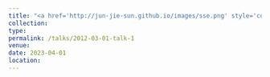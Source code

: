 ```yaml
---
title: "<a href='http://jun-jie-sun.github.io/images/sse.png' style='color: teal;'>1. National level: Third Prize in The 8th National College Students' Practical and Innovative Works Competition on Safety Science and Engineering</a>"
collection: 
type:
permalink: /talks/2012-03-01-talk-1
venue: 
date: 2023-04-01
location: 
---
```

